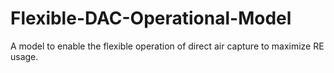 # Flexible-DAC-Operational-Model
 A model to enable the flexible operation of  direct air capture to maximize RE usage.
